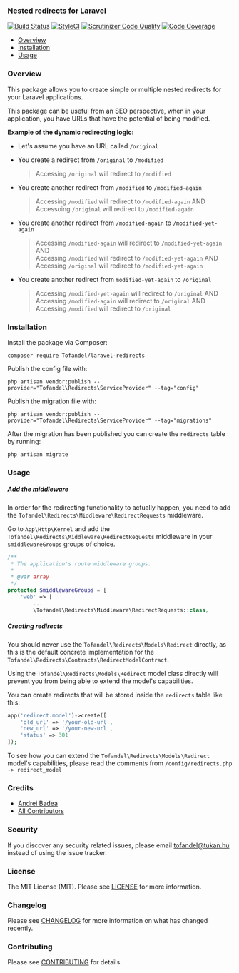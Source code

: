 ### Nested redirects for Laravel

[![Build Status](https://travis-ci.org/Tofandel/laravel-redirects.svg?branch=master)](https://travis-ci.org/Tofandel/laravel-redirects)
[![StyleCI](https://github.styleci.io/repos/447570955/shield?branch=master)](https://github.styleci.io/repos/447570955?branch=master)
[![Scrutinizer Code Quality](https://scrutinizer-ci.com/g/Tofandel/laravel-redirects/badges/quality-score.png?b=master)](https://scrutinizer-ci.com/g/Tofandel/laravel-redirects/?branch=master)
[![Code Coverage](https://scrutinizer-ci.com/g/Tofandel/laravel-redirects/badges/coverage.png?b=master)](https://scrutinizer-ci.com/g/Tofandel/laravel-redirects/?branch=master)

- [Overview](#overview)   
- [Installation](#installation)   
- [Usage](#usage)   

### Overview

This package allows you to create simple or multiple nested redirects for your Laravel applications.   
   
This package can be useful from an SEO perspective, when in your application, you have URLs that have the potential of being modified.
   
**Example of the dynamic redirecting logic:**
* Let's assume you have an URL called `/original`   
   
* You create a redirect from `/original` to `/modified`
  > Accessing `/original` will redirect to `/modified`   
* You create another redirect from `/modified` to `/modified-again`   
  > Accessing `/modified` will redirect to `/modified-again` AND   
  > Accessoing `/original` will redirect to `/modified-again`   
* You create another redirect from `/modified-again` to `/modified-yet-again`   
  > Accessing `/modified-again` will redirect to `/modified-yet-again` AND      
  > Accessing `/modified` will redirect to `/modified-yet-again` AND   
  > Accessing `/original` will redirect to `/modified-yet-again`   
* You create another redirect from `modified-yet-again` to `/original`  
  > Accessing `/modified-yet-again` will redirect to `/original` AND   
  > Accessing `/modified-again` will redirect to `/original` AND   
  > Accessing `/modified` will redirect to `/original`
  
### Installation

Install the package via Composer:

```
composer require Tofandel/laravel-redirects
```

Publish the config file with:

```
php artisan vendor:publish --provider="Tofandel\Redirects\ServiceProvider" --tag="config"
```

Publish the migration file with:

```
php artisan vendor:publish --provider="Tofandel\Redirects\ServiceProvider" --tag="migrations"
```

After the migration has been published you can create the `redirects` table by running:

```
php artisan migrate
```

### Usage

##### Add the middleware

In order for the redirecting functionality to actually happen, you need to add the `Tofandel\Redirects\Middleware\RedirectRequests` middleware.

Go to `App\Http\Kernel` and add the `Tofandel\Redirects\Middleware\RedirectRequests` middleware in your `$middlewareGroups` groups of choice.

```php
/**
 * The application's route middleware groups.
 *
 * @var array
 */
protected $middlewareGroups = [
    'web' => [
        ...
        \Tofandel\Redirects\Middleware\RedirectRequests::class,
```

##### Creating redirects

You should never use the `Tofandel\Redirects\Models\Redirect` directly, as this is the default concrete implementation for the `Tofandel\Redirects\Contracts\RedirectModelContract`.   
  
Using the `Tofandel\Redirects\Models\Redirect` model class directly will prevent you from being able to extend the model's capabilities.

You can create redirects that will be stored inside the `redirects` table like this:   

```php
app('redirect.model')->create([
    'old_url' => '/your-old-url',
    'new_url' => '/your-new-url',
    'status' => 301
]);
```

To see how you can extend the `Tofandel\Redirects\Models\Redirect` model's capabilities, please read the comments from `/config/redirects.php -> redirect_model`

### Credits

- [Andrei Badea](https://github.com/zbiller)
- [All Contributors](../../contributors)

### Security

If you discover any security related issues, please email tofandel@tukan.hu instead of using the issue tracker.

### License

The MIT License (MIT). Please see [LICENSE](LICENSE.md) for more information.

### Changelog

Please see [CHANGELOG](CHANGELOG.md) for more information on what has changed recently.

### Contributing

Please see [CONTRIBUTING](CONTRIBUTING.md) for details.
